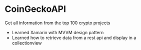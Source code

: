 # CoinGeckoAPI

Get all information from the top 100 crypto projects

- Learned Xamarin with MVVM design pattern
- Learned how to retrieve data from a rest api and display in a collectionview

